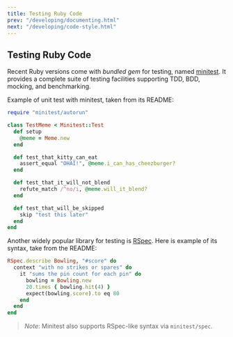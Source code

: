 ```yaml
---
title: Testing Ruby Code
prev: "/developing/documenting.html"
next: "/developing/code-style.html"
---
```


## Testing Ruby Code[](#testing-ruby-code)

Recent Ruby versions come with *bundled gem* for testing, named <a href='https://github.com/seattlerb/minitest' class='remote' target='_blank'>minitest</a>. It provides a complete suite of testing facilities supporting TDD, BDD, mocking, and benchmarking.

Example of unit test with minitest, taken from its README:


```ruby
require "minitest/autorun"

class TestMeme < Minitest::Test
  def setup
    @meme = Meme.new
  end

  def test_that_kitty_can_eat
    assert_equal "OHAI!", @meme.i_can_has_cheezburger?
  end

  def test_that_it_will_not_blend
    refute_match /^no/i, @meme.will_it_blend?
  end

  def test_that_will_be_skipped
    skip "test this later"
  end
end
```

Another widely popular library for testing is <a href='http://rspec.info/' class='remote' target='_blank'>RSpec</a>. Here is example of its syntax, take from the README:


```ruby
RSpec.describe Bowling, "#score" do
  context "with no strikes or spares" do
    it "sums the pin count for each pin" do
      bowling = Bowling.new
      20.times { bowling.hit(4) }
      expect(bowling.score).to eq 80
    end
  end
end
```

> *Note*\: Minitest also supports RSpec-like syntax via `minitest/spec`.

